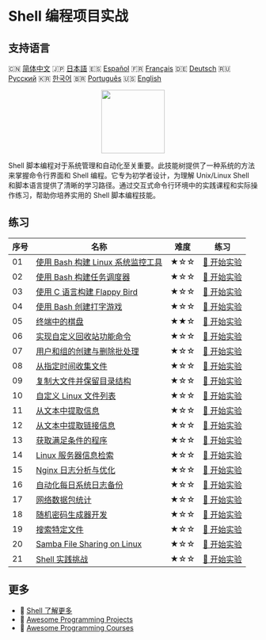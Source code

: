 # Shell 编程项目实战

## 支持语言

🇨🇳 [简体中文](README_zh.md) 🇯🇵 [日本語](README_ja.md) 🇪🇸 [Español](README_es.md) 🇫🇷 [Français](README_fr.md) 🇩🇪 [Deutsch](README_de.md) 🇷🇺 [Русский](README_ru.md) 🇰🇷 [한국어](README_ko.md) 🇧🇷 [Português](README_pt.md) 🇺🇸 [English](README.md) 

<div align="center">
<img width="128px" src="https://file.labex.io/path/FaVTnI4iqZP0.png">
</div>

Shell 脚本编程对于系统管理和自动化至关重要。此技能树提供了一种系统的方法来掌握命令行界面和 Shell 编程。它专为初学者设计，为理解 Unix/Linux Shell 和脚本语言提供了清晰的学习路径。通过交互式命令行环境中的实践课程和实际操作练习，帮助你培养实用的 Shell 脚本编程技能。

## 练习

|   序号 | 名称                                                                                                             | 难度   | 练习                                                                                              |
|--------|------------------------------------------------------------------------------------------------------------------|--------|---------------------------------------------------------------------------------------------------|
|     01 | [使用 Bash 构建 Linux 系统监控工具](https://labex.io/zh/courses/project-build-a-linux-system-monitor-using-bash) | ★☆☆    | [🚀 开始实验](https://labex.io/zh/courses/project-build-a-linux-system-monitor-using-bash)        |
|     02 | [使用 Bash 构建任务调度器](https://labex.io/zh/courses/project-build-a-task-scheduler-using-bash)                | ★☆☆    | [🚀 开始实验](https://labex.io/zh/courses/project-build-a-task-scheduler-using-bash)              |
|     03 | [使用 C 语言构建 Flappy Bird](https://labex.io/zh/courses/project-building-flappy-bird-using-c)                  | ★☆☆    | [🚀 开始实验](https://labex.io/zh/courses/project-building-flappy-bird-using-c)                   |
|     04 | [使用 Bash 创建打字游戏](https://labex.io/zh/courses/project-creating-a-typing-game-using-bash)                  | ★☆☆    | [🚀 开始实验](https://labex.io/zh/courses/project-creating-a-typing-game-using-bash)              |
|     05 | [终端中的棋盘](https://labex.io/zh/courses/project-chess-board-in-terminal)                                      | ★★☆    | [🚀 开始实验](https://labex.io/zh/courses/project-chess-board-in-terminal)                        |
|     06 | [实现自定义回收站功能命令](https://labex.io/zh/courses/project-avoid-accidental-deletion)                        | ★☆☆    | [🚀 开始实验](https://labex.io/zh/courses/project-avoid-accidental-deletion)                      |
|     07 | [用户和组的创建与删除批处理](https://labex.io/zh/courses/project-bulk-creation-and-deletion-of-users-and-groups) | ★☆☆    | [🚀 开始实验](https://labex.io/zh/courses/project-bulk-creation-and-deletion-of-users-and-groups) |
|     08 | [从指定时间收集文件](https://labex.io/zh/courses/project-collect-files-from-specified-time)                      | ★☆☆    | [🚀 开始实验](https://labex.io/zh/courses/project-collect-files-from-specified-time)              |
|     09 | [复制大文件并保留目录结构](https://labex.io/zh/courses/project-copy-specified-files)                             | ★☆☆    | [🚀 开始实验](https://labex.io/zh/courses/project-copy-specified-files)                           |
|     10 | [自定义 Linux 文件列表](https://labex.io/zh/courses/project-directory-size)                                      | ★☆☆    | [🚀 开始实验](https://labex.io/zh/courses/project-directory-size)                                 |
|     11 | [从文本中提取信息](https://labex.io/zh/courses/project-extracting-information-from-text)                         | ★☆☆    | [🚀 开始实验](https://labex.io/zh/courses/project-extracting-information-from-text)               |
|     12 | [从文本中提取链接信息](https://labex.io/zh/courses/project-extracting-link-information-from-text)                | ★☆☆    | [🚀 开始实验](https://labex.io/zh/courses/project-extracting-link-information-from-text)          |
|     13 | [获取满足条件的程序](https://labex.io/zh/courses/project-get-program-that-satisfies-the-condition)               | ★☆☆    | [🚀 开始实验](https://labex.io/zh/courses/project-get-program-that-satisfies-the-condition)       |
|     14 | [Linux 服务器信息检索](https://labex.io/zh/courses/project-get-system-information)                               | ★☆☆    | [🚀 开始实验](https://labex.io/zh/courses/project-get-system-information)                         |
|     15 | [Nginx 日志分析与优化](https://labex.io/zh/courses/project-log-analysis)                                         | ★☆☆    | [🚀 开始实验](https://labex.io/zh/courses/project-log-analysis)                                   |
|     16 | [自动化每日系统日志备份](https://labex.io/zh/courses/project-log-backup)                                         | ★☆☆    | [🚀 开始实验](https://labex.io/zh/courses/project-log-backup)                                     |
|     17 | [网络数据包统计](https://labex.io/zh/courses/project-network-data-packet-statistics)                             | ★☆☆    | [🚀 开始实验](https://labex.io/zh/courses/project-network-data-packet-statistics)                 |
|     18 | [随机密码生成器开发](https://labex.io/zh/courses/project-password-generator)                                     | ★☆☆    | [🚀 开始实验](https://labex.io/zh/courses/project-password-generator)                             |
|     19 | [搜索特定文件](https://labex.io/zh/courses/project-searching-for-specific-files)                                 | ★☆☆    | [🚀 开始实验](https://labex.io/zh/courses/project-searching-for-specific-files)                   |
|     20 | [Samba File Sharing on Linux](https://labex.io/zh/courses/project-samba-file-sharing-on-linux)                   | ★☆☆    | [🚀 开始实验](https://labex.io/zh/courses/project-samba-file-sharing-on-linux)                    |
|     21 | [Shell 实践挑战](https://labex.io/zh/courses/shell-practice-challenges)                                          | ★☆☆    | [🚀 开始实验](https://labex.io/zh/courses/shell-practice-challenges)                              |

## 更多

- 🔗 [Shell 了解更多](https://labex.io/zh/skilltrees/shell)
- 🔗 [Awesome Programming Projects](https://github.com/labex-labs/awesome-programming-projects)
- 🔗 [Awesome Programming Courses](https://github.com/labex-labs/awesome-programming-courses)

